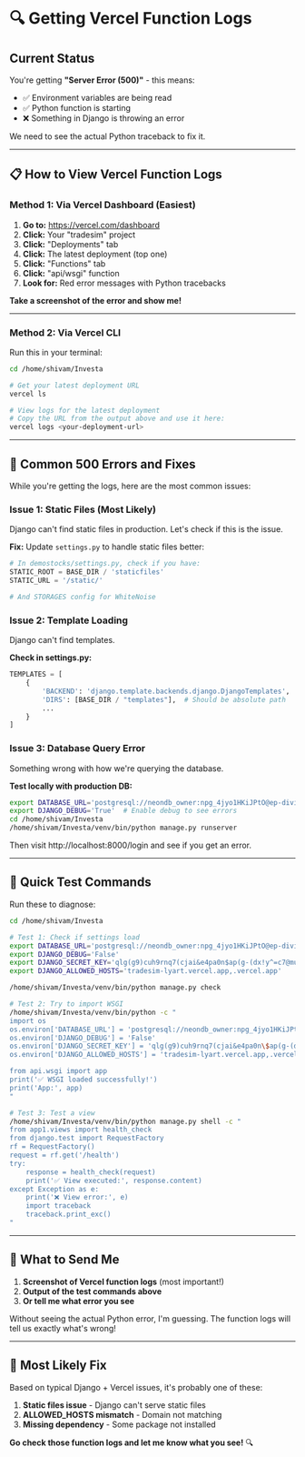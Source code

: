 # 🔍 Getting Vercel Function Logs

## Current Status
You're getting **"Server Error (500)"** - this means:
- ✅ Environment variables are being read
- ✅ Python function is starting
- ❌ Something in Django is throwing an error

We need to see the actual Python traceback to fix it.

---

## 📋 How to View Vercel Function Logs

### Method 1: Via Vercel Dashboard (Easiest)

1. **Go to:** https://vercel.com/dashboard
2. **Click:** Your "tradesim" project
3. **Click:** "Deployments" tab
4. **Click:** The latest deployment (top one)
5. **Click:** "Functions" tab
6. **Click:** "api/wsgi" function
7. **Look for:** Red error messages with Python tracebacks

**Take a screenshot of the error and show me!**

---

### Method 2: Via Vercel CLI

Run this in your terminal:

```bash
cd /home/shivam/Investa

# Get your latest deployment URL
vercel ls

# View logs for the latest deployment
# Copy the URL from the output above and use it here:
vercel logs <your-deployment-url>
```

---

## 🔧 Common 500 Errors and Fixes

While you're getting the logs, here are the most common issues:

### Issue 1: Static Files (Most Likely)

Django can't find static files in production. Let's check if this is the issue.

**Fix:** Update `settings.py` to handle static files better:

```python
# In demostocks/settings.py, check if you have:
STATIC_ROOT = BASE_DIR / 'staticfiles'
STATIC_URL = '/static/'

# And STORAGES config for WhiteNoise
```

### Issue 2: Template Loading

Django can't find templates.

**Check in settings.py:**
```python
TEMPLATES = [
    {
        'BACKEND': 'django.template.backends.django.DjangoTemplates',
        'DIRS': [BASE_DIR / "templates"],  # Should be absolute path
        ...
    }
]
```

### Issue 3: Database Query Error

Something wrong with how we're querying the database.

**Test locally with production DB:**
```bash
export DATABASE_URL='postgresql://neondb_owner:npg_4jyo1HKiJPtO@ep-divine-sun-a1ceqydv-pooler.ap-southeast-1.aws.neon.tech/neondb?sslmode=require'
export DJANGO_DEBUG='True'  # Enable debug to see errors
cd /home/shivam/Investa
/home/shivam/Investa/venv/bin/python manage.py runserver
```

Then visit http://localhost:8000/login and see if you get an error.

---

## 🚀 Quick Test Commands

Run these to diagnose:

```bash
cd /home/shivam/Investa

# Test 1: Check if settings load
export DATABASE_URL='postgresql://neondb_owner:npg_4jyo1HKiJPtO@ep-divine-sun-a1ceqydv-pooler.ap-southeast-1.aws.neon.tech/neondb?sslmode=require'
export DJANGO_DEBUG='False'
export DJANGO_SECRET_KEY='qlg(g9)cuh9rnq7(cjai&e4pa0n$ap(g-(dx!y^=c7@mukw1+d'
export DJANGO_ALLOWED_HOSTS='tradesim-lyart.vercel.app,.vercel.app'

/home/shivam/Investa/venv/bin/python manage.py check

# Test 2: Try to import WSGI
/home/shivam/Investa/venv/bin/python -c "
import os
os.environ['DATABASE_URL'] = 'postgresql://neondb_owner:npg_4jyo1HKiJPtO@ep-divine-sun-a1ceqydv-pooler.ap-southeast-1.aws.neon.tech/neondb?sslmode=require'
os.environ['DJANGO_DEBUG'] = 'False'
os.environ['DJANGO_SECRET_KEY'] = 'qlg(g9)cuh9rnq7(cjai&e4pa0n\$ap(g-(dx!y^=c7@mukw1+d'
os.environ['DJANGO_ALLOWED_HOSTS'] = 'tradesim-lyart.vercel.app,.vercel.app'

from api.wsgi import app
print('✅ WSGI loaded successfully!')
print('App:', app)
"

# Test 3: Test a view
/home/shivam/Investa/venv/bin/python manage.py shell -c "
from app1.views import health_check
from django.test import RequestFactory
rf = RequestFactory()
request = rf.get('/health')
try:
    response = health_check(request)
    print('✅ View executed:', response.content)
except Exception as e:
    print('❌ View error:', e)
    import traceback
    traceback.print_exc()
"
```

---

## 📸 What to Send Me

1. **Screenshot of Vercel function logs** (most important!)
2. **Output of the test commands above**
3. **Or tell me what error you see**

Without seeing the actual Python error, I'm guessing. The function logs will tell us exactly what's wrong!

---

## 🎯 Most Likely Fix

Based on typical Django + Vercel issues, it's probably one of these:

1. **Static files issue** - Django can't serve static files
2. **ALLOWED_HOSTS mismatch** - Domain not matching
3. **Missing dependency** - Some package not installed

**Go check those function logs and let me know what you see!** 🔍
